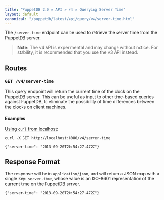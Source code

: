 ```yaml
---
title: "PuppetDB 2.0 » API » v4 » Querying Server Time"
layout: default
canonical: "/puppetdb/latest/api/query/v4/server-time.html"
---
```


[curl]: ../curl.html#using-curl-from-localhost-non-sslhttp

The `/server-time` endpoint can be used to retrieve the server time from the PuppetDB server.

> **Note:** The v4 API is experimental and may change without notice. For stability, it is recommended that you use the v3 API instead.

## Routes

### `GET /v4/server-time`

This query endpoint will return the current time of the clock on the PuppetDB
server.  This can be useful as input to other time-based queries against PuppetDB,
to eliminate the possibility of time differences between the clocks on client
machines.

#### Examples

[Using `curl` from localhost][curl]:

    curl -X GET http://localhost:8080/v4/server-time

    {"server-time": "2013-09-20T20:54:27.472Z"}

## Response Format

The response will be in `application/json`, and will return a JSON map with a
single key: `server-time`, whose value is an ISO-8601 representation of the
current time on the PuppetDB server.

    {"server-time": "2013-09-20T20:54:27.472Z"}

